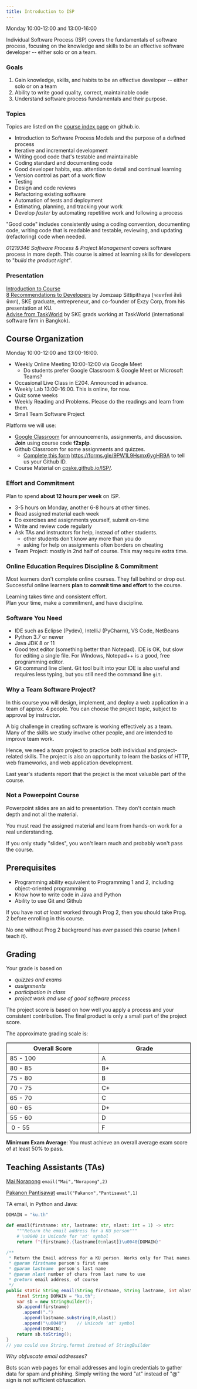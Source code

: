 ```yaml
---
title: Introduction to ISP
---
```


Monday 10:00-12:00 and 13:00-16:00

Individual Software Process (ISP) covers the fundamentals of software process,
focusing on the knowledge and skills to be an effective software developer -- either solo or on a team.

### Goals

1. Gain knowledge, skills, and habits to be an effective developer -- either solo or on a team
2. Ability to write good quality, correct, maintainable code
3. Understand software process fundamentals and their purpose.


### Topics

Topics are listed on the [course index page](/ISP/) on github.io.

* Introduction to Software Process Models and the purpose of a defined process
* Iterative and incremental development
* Writing good code that's testable and maintainable
* Coding standard and documenting code
* Good developer habits, esp. attention to detail and continual learning
* Version control as part of a work flow
* Testing
* Design and code reviews
* Refactoring existing software
* Automation of tests and deployment
* Estimating, planning, and tracking your work
* Develop *faster* by automating repetitive work and following a process

"Good code" includes consistently using a coding convention, documenting code, writing code that is readable and testable, reviewing, and updating (refactoring) code when needed.

*01219346 Software Process &amp; Project Management*
covers software process in more depth.  This course is aimed at 
learning skills for developers to "*build the product right*".

### Presentation

[Introduction to Course](Introduction-to-Course.pdf)     
[8 Recommendations to Developers](Jomzap-Recommendations.pdf) by Jomzaap Sittipithaya (จอมทรัพย์ สิทธิพิทยา), SKE graduate, entrepreneur, and co-founder of Exzy Corp, from his presentation at KU.    
[Advise from TaskWorld](TaskWorld-Advise) by SKE grads working at TaskWorld (international software firm in Bangkok).

## Course Organization

Monday 10:00-12:00 and 13:00-16:00.

* Weekly Online Meeting 10:00-12:00 via Google Meet
  - Do students prefer Google Classroom &amp; Google Meet or Microsoft Teams?
* Occasional Live Class in E204.  Announced in advance.
* Weekly Lab 13:00-16:00. This is online, for now.
* Quiz some weeks
* Weekly Reading and Problems. Please do the readings and learn from them.
* Small Team Software Project

Platform we will use:

* [Google Classroom](https://classroom.google.com) for announcements, assignments, and discussion.  **Join** using course code **f2xplp**.
* Github Classroom for some assignments and quizzes. 
  - [Complete this form](https://forms.gle/9PW1L9Hsmx6ygHR9A) <https://forms.gle/9PW1L9Hsmx6ygHR9A> to tell us your Github ID.  
* Course Material on [cpske.github.io/ISP/](https://cpske.github.io/ISP/). 


### Effort and Commitment

Plan to spend **about 12 hours per week** on ISP.

* 3-5 hours on Monday, another 6-8 hours at other times.
* Read assigned material each week
* Do exercises and assignments yourself, submit on-time
* Write and review code regularly
* Ask TAs and instructors for help, instead of other students.
  - other students don't know any more than you do
  - asking for help on assignments often borders on cheating
* Team Project: mostly in 2nd half of course. This may require extra time.

### Online Education Requires Discipline & Commitment

Most learners don't complete online courses.  They fall behind 
or drop out.  
Successful online learners **plan** to **commit time and effort** to the course.

Learning takes time and consistent effort.   
Plan your time, make a commitment, and have discipline.

### Software You Need

* IDE such as Eclipse (Pydev), IntelliJ (PyCharm), VS Code, NetBeans
* Python 3.7 or newer
* Java JDK 8 or 11
* Good text editor (something better than Notepad). IDE is OK, but slow for editing a single file. For Windows, Notepad++ is a good, free programming editor.
* Git command line client. Git tool built into your IDE is also useful and requires less typing, but you still need the command line `git`.


### Why a Team Software Project?

In this course you will design, implement, and deploy a web application
in a team of approx. 4 people.  You can choose the project topic, 
subject to approval by instructor.

A big challenge in creating software is working effectively as a team.  
Many of the skills we study involve other people, 
and are intended to improve team work.

Hence, we need a *team* project to practice both individual and project-related skills.
The project is also an opportunity to learn the basics of HTTP, web frameworks, and web application development.

Last year's students report that the project is the most valuable part of the course.


### Not a Powerpoint Course

Powerpoint slides are an aid to presentation.
They don't contain much depth and not all the material. 

You must read the assigned material and learn from hands-on work 
for a real understanding.

If you only study "slides", you won't learn much and probably won't
pass the course.


## Prerequisites

* Programming ability equivalent to Programming 1 and 2, including object-oriented programming
* Know how to write code in Java and Python
* Ability to use Git and Github

If you have not *at least* worked through Prog 2, then you should take Prog. 2 before enrolling in this course.    

No one without Prog 2 background has *ever* passed this course (when I teach it).

## Grading

Your grade is based on    
- *quizzes and exams*
- *assignments*
- *participation in class*
- *project work and use of good software process*

The project score is based on how well you apply a process and your consistent contribution.  The final product is only a small part of the project score.

The approximate grading scale is:

<table align="center" border="1" width="40%">
<tr> <th width="20%">Overall Score</th> <th width="20%"> Grade </th> </tr>
<tr> <td> 85 - 100</td> <td>  A  </td></tr>
<tr> <td> 80 - 85 </td> <td>  B+ </td></tr>
<tr> <td> 75 - 80 </td> <td>  B  </td></tr>
<tr> <td> 70 - 75 </td> <td>  C+ </td></tr>
<tr> <td> 65 - 70 </td> <td>  C  </td></tr>
<tr> <td> 60 - 65 </td> <td>  D+ </td></tr>
<tr> <td> 55 - 60 </td> <td>  D  </td></tr>
<tr> <td> &nbsp;0 - 55 </td> <td>  F  </td></tr>
</table>

**Minimum Exam Average**: 
You must achieve an overall average exam score of at least 50% to pass.


## Teaching Assistants (TAs)

[Mai Norapong](https://github.com/MaiNorapong) 	`email("Mai","Norapong",2)`

[Pakanon Pantisawat](https://github.com/pknn) `email("Pakanon","Pantisawat",1)`

TA email, in Python and Java:

```python
DOMAIN = "ku.th"

def email(firstname: str, lastname: str, nlast: int = 1) -> str:
    """Return the email address for a KU person"""
    # \u0040 is Unicode for 'at' symbol
    return f"{firstname}.{lastname[0:nlast]}\u0040{DOMAIN}"
```

```java
/**
 * Return the Email address for a KU person. Works only for Thai names.
 * @param firstname person's first name
 * @param lastname  person's last name
 * @param nlast number of chars from last name to use
 * @return email address, of course
 */
public static String email(String firstname, String lastname, int nlast) {
    final String DOMAIN = "ku.th";
    var sb = new StringBuilder();
    sb.append(firstname)
      .append(".")
      .append(lastname.substring(0,nlast))
      .append("\u0040")    // Unicode 'at' symbol
      .append(DOMAIN);
    return sb.toString();
}
// you could use String.format instead of StringBuilder
```

*Why obfuscate email addresses?* 

Bots scan web pages for email addresses and login credentials
to gather data for spam and phishing. Simply writing the word "at"
instead of "\@" sign is not sufficient obfuscation.
